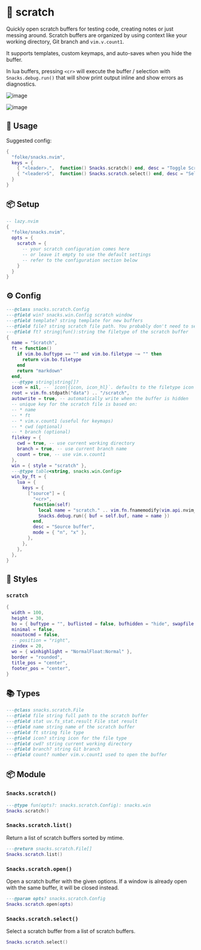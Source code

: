 # 🍿 scratch

Quickly open scratch buffers for testing code, creating notes or
just messing around. Scratch buffers are organized by using context
like your working directory, Git branch and `vim.v.count1`.

It supports templates, custom keymaps, and auto-saves when you hide the buffer.

In lua buffers, pressing `<cr>` will execute the buffer / selection with
`Snacks.debug.run()` that will show print output inline and show errors as diagnostics.

![image](https://github.com/user-attachments/assets/52ac7c1a-908f-4d1d-97a2-ad4642f8dc36)

![image](https://github.com/user-attachments/assets/d3e766e9-e64a-4c22-85b4-3d965f645b59)

## 🚀 Usage

Suggested config:

```lua
{
  "folke/snacks.nvim",
  keys = {
    { "<leader>.",  function() Snacks.scratch() end, desc = "Toggle Scratch Buffer" },
    { "<leader>S",  function() Snacks.scratch.select() end, desc = "Select Scratch Buffer" },
  }
}
```

<!-- docgen -->

## 📦 Setup

```lua
-- lazy.nvim
{
  "folke/snacks.nvim",
  opts = {
    scratch = {
      -- your scratch configuration comes here
      -- or leave it empty to use the default settings
      -- refer to the configuration section below
    }
  }
}
```

## ⚙️ Config

```lua
---@class snacks.scratch.Config
---@field win? snacks.win.Config scratch window
---@field template? string template for new buffers
---@field file? string scratch file path. You probably don't need to set this.
---@field ft? string|fun():string the filetype of the scratch buffer
{
  name = "Scratch",
  ft = function()
    if vim.bo.buftype == "" and vim.bo.filetype ~= "" then
      return vim.bo.filetype
    end
    return "markdown"
  end,
  ---@type string|string[]?
  icon = nil, -- `icon|{icon, icon_hl}`. defaults to the filetype icon
  root = vim.fn.stdpath("data") .. "/scratch",
  autowrite = true, -- automatically write when the buffer is hidden
  -- unique key for the scratch file is based on:
  -- * name
  -- * ft
  -- * vim.v.count1 (useful for keymaps)
  -- * cwd (optional)
  -- * branch (optional)
  filekey = {
    cwd = true, -- use current working directory
    branch = true, -- use current branch name
    count = true, -- use vim.v.count1
  },
  win = { style = "scratch" },
  ---@type table<string, snacks.win.Config>
  win_by_ft = {
    lua = {
      keys = {
        ["source"] = {
          "<cr>",
          function(self)
            local name = "scratch." .. vim.fn.fnamemodify(vim.api.nvim_buf_get_name(self.buf), ":e")
            Snacks.debug.run({ buf = self.buf, name = name })
          end,
          desc = "Source buffer",
          mode = { "n", "x" },
        },
      },
    },
  },
}
```

## 🎨 Styles

### `scratch`

```lua
{
  width = 100,
  height = 30,
  bo = { buftype = "", buflisted = false, bufhidden = "hide", swapfile = false },
  minimal = false,
  noautocmd = false,
  -- position = "right",
  zindex = 20,
  wo = { winhighlight = "NormalFloat:Normal" },
  border = "rounded",
  title_pos = "center",
  footer_pos = "center",
}
```

## 📚 Types

```lua
---@class snacks.scratch.File
---@field file string full path to the scratch buffer
---@field stat uv.fs_stat.result File stat result
---@field name string name of the scratch buffer
---@field ft string file type
---@field icon? string icon for the file type
---@field cwd? string current working directory
---@field branch? string Git branch
---@field count? number vim.v.count1 used to open the buffer
```

## 📦 Module

### `Snacks.scratch()`

```lua
---@type fun(opts?: snacks.scratch.Config): snacks.win
Snacks.scratch()
```

### `Snacks.scratch.list()`

Return a list of scratch buffers sorted by mtime.

```lua
---@return snacks.scratch.File[]
Snacks.scratch.list()
```

### `Snacks.scratch.open()`

Open a scratch buffer with the given options.
If a window is already open with the same buffer,
it will be closed instead.

```lua
---@param opts? snacks.scratch.Config
Snacks.scratch.open(opts)
```

### `Snacks.scratch.select()`

Select a scratch buffer from a list of scratch buffers.

```lua
Snacks.scratch.select()
```
